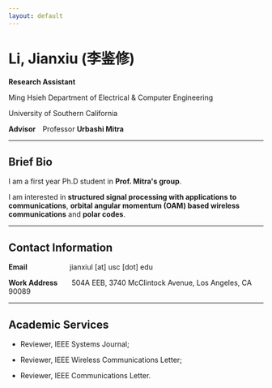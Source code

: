 ```yaml
---
layout: default
---
```


# Li, Jianxiu (李鉴修)


**Research Assistant** &nbsp;


Ming Hsieh Department of Electrical & Computer Engineering

University of Southern California &nbsp;


**Advisor**&emsp;Professor **Urbashi Mitra** &nbsp;

*****

## Brief Bio

I am a first year Ph.D student in **Prof. Mitra's group**. 

I am interested in **structured signal processing with applications to communications**, **orbital angular momentum (OAM) based wireless communications** and **polar codes**.&nbsp;

*****

## Contact Information
**Email**&emsp;&emsp;&emsp;&emsp;&emsp;&emsp;jianxiul [at] usc [dot] edu

**Work Address**&emsp;&emsp;504A EEB, 3740 McClintock Avenue, Los Angeles, CA 90089 &nbsp;

*****
## Academic Services
* Reviewer, IEEE Systems Journal;

* Reviewer, IEEE Wireless Communications Letter;

* Reviewer, IEEE Communications Letter.
